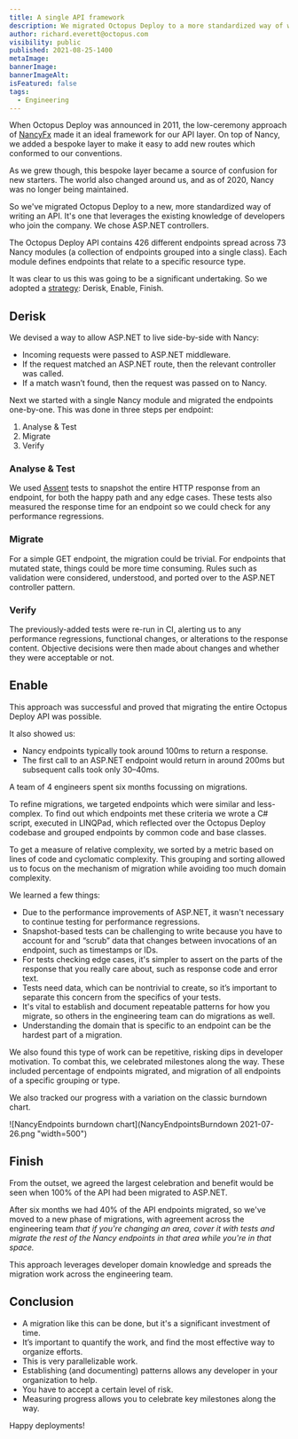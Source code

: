 ```yaml
---
title: A single API framework
description: We migrated Octopus Deploy to a more standardized way of writing an API, using ASP.NET controllers. Learn about our implementation strategy: Derisk, Enable, Finish.
author: richard.everett@octopus.com
visibility: public
published: 2021-08-25-1400
metaImage: 
bannerImage: 
bannerImageAlt:
isFeatured: false
tags:
  - Engineering
---
```


When Octopus Deploy was announced in 2011, the low-ceremony approach of [NancyFx](https://github.com/NancyFx/Nancy) made it an ideal framework for our API layer. On top of Nancy, we added a bespoke layer to make it easy to add new routes which conformed to our conventions.

As we grew though, this bespoke layer became a source of confusion for new starters. The world also changed around us, and as of 2020, Nancy was no longer being maintained. 

So we've migrated Octopus Deploy to a new, more standardized way of writing an API. It's one that leverages the existing knowledge of developers who join the company. We chose ASP.NET controllers.

The Octopus Deploy API contains 426 different endpoints spread across 73 Nancy modules (a collection of endpoints grouped into a single class). Each module defines endpoints that relate to a specific resource type. 

It was clear to us this was going to be a significant undertaking. So we adopted a [strategy](https://lethain.com/migrations/): Derisk, Enable, Finish.

## Derisk

We devised a way to allow ASP.NET to live side-by-side with Nancy:

- Incoming requests were passed to ASP.NET middleware. 
- If the request matched an ASP.NET route, then the relevant controller was called. 
- If a match wasn’t found, then the request was passed on to Nancy.

Next we started with a single Nancy module and migrated the endpoints one-by-one. This was done in three steps per endpoint:

1. Analyse & Test
2. Migrate
3. Verify

### Analyse & Test

We used [Assent](https://github.com/droyad/Assent) tests to snapshot the entire HTTP response from an endpoint, for both the happy path and any edge cases. These tests also measured the response time for an endpoint so we could check for any performance regressions.

### Migrate

For a simple GET endpoint, the migration could be trivial. For endpoints that mutated state, things could be more time consuming. Rules such as validation were considered, understood, and ported over to the ASP.NET controller pattern.

### Verify

The previously-added tests were re-run in CI, alerting us to any performance regressions, functional changes, or alterations to the response content. Objective decisions were then made about changes and whether they were acceptable or not.

## Enable

This approach was successful and proved that migrating the entire Octopus Deploy API was possible. 

It also showed us:

- Nancy endpoints typically took around 100ms to return a response.
- The first call to an ASP.NET endpoint would return in around 200ms but subsequent calls took only 30–40ms.

A team of 4 engineers spent six months focussing on migrations.

To refine migrations, we targeted endpoints which were similar and less-complex. To find out which endpoints met these criteria we wrote a C# script, executed in LINQPad, which reflected over the Octopus Deploy codebase and grouped endpoints by common code and base classes. 

To get a measure of relative complexity, we sorted by a metric based on lines of code and cyclomatic complexity. This grouping and sorting allowed us to focus on the mechanism of migration while avoiding too much domain complexity.

We learned a few things:

- Due to the performance improvements of ASP.NET, it wasn't necessary to continue testing for performance regressions.
- Snapshot-based tests can be challenging to write because you have to account for and “scrub” data that changes between invocations of an endpoint, such as timestamps or IDs.
- For tests checking edge cases, it's simpler to assert on the parts of the response that you really care about, such as response code and error text.
- Tests need data, which can be nontrivial to create, so it’s important to separate this concern from the specifics of your tests.
- It's vital to establish and document repeatable patterns for how you migrate, so others in the engineering team can do migrations as well.
- Understanding the domain that is specific to an endpoint can be the hardest part of a migration.

We also found this type of work can be repetitive, risking dips in developer motivation. To combat this, we celebrated milestones along the way. These included percentage of endpoints migrated, and migration of all endpoints of a specific grouping or type.


We also tracked our progress with a variation on the classic burndown chart.

![NancyEndpoints burndown chart](NancyEndpointsBurndown 2021-07-26.png "width=500")

## Finish

From the outset, we agreed the largest celebration and benefit would be seen when 100% of the API had been migrated to ASP.NET.

After six months we had 40% of the API endpoints migrated, so we've moved to a new phase of migrations, with agreement across the engineering team *that if you're changing an area, cover it with tests and migrate the rest of the Nancy endpoints in that area while you're in that space.* 

This approach leverages developer domain knowledge and spreads the migration work across the engineering team.


## Conclusion

- A migration like this can be done, but it's a significant investment of time.
- It’s important to quantify the work, and find the most effective way to organize efforts.
- This is very parallelizable work.
- Establishing (and documenting) patterns allows any developer in your organization to help.
- You have to accept a certain level of risk.
- Measuring progress allows you to celebrate key milestones along the way.

Happy deployments!